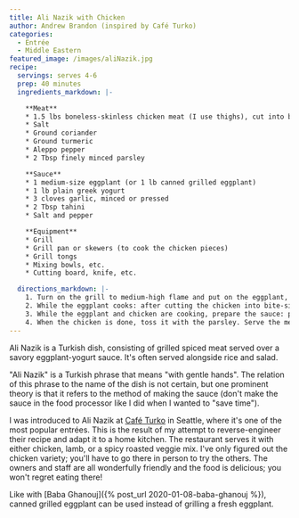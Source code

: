 ```yaml
---
title: Ali Nazik with Chicken
author: Andrew Brandon (inspired by Café Turko)
categories:
  - Entrée
  - Middle Eastern
featured_image: /images/aliNazik.jpg
recipe:
  servings: serves 4-6
  prep: 40 minutes
  ingredients_markdown: |-

    **Meat**
    * 1.5 lbs boneless-skinless chicken meat (I use thighs), cut into bite-size pieces
    * Salt
    * Ground coriander
    * Ground turmeric
    * Aleppo pepper
    * 2 Tbsp finely minced parsley

    **Sauce**
    * 1 medium-size eggplant (or 1 lb canned grilled eggplant)
    * 1 lb plain greek yogurt
    * 3 cloves garlic, minced or pressed
    * 2 Tbsp tahini
    * Salt and pepper

    **Equipment**
    * Grill
    * Grill pan or skewers (to cook the chicken pieces)
    * Grill tongs
    * Mixing bowls, etc.
    * Cutting board, knife, etc.

  directions_markdown: |-
    1. Turn on the grill to medium-high flame and put on the eggplant, whole. Let it roast, turning occasionally, until skin is charred (it's okay if it splits) and eggplant is soft. This will take 20-30 minutes.
    2. While the eggplant cooks: after cutting the chicken into bite-size pieces, season it with liberal dashes of salt, coriander, turmeric, and Aleppo pepper and toss well to coat the chicken in the spices. Put the chicken on the grill and cook until the interior reaches 165 °F.
    3. While the eggplant and chicken are cooking, prepare the sauce: put yogurt, garlic, and tahini into a large bowl and combine gently with a fork. The mix should still be quite lumpy *(this is important)*. When the eggplant is done, open it up and scoop out the flesh and seeds into the yogurt mixture. Mash and continue mixing with a fork until the eggplant is well incorporated into the sauce, and add salt to taste. When done, the sauce should still be lumpy.
    4. When the chicken is done, toss it with the parsley. Serve the meat over the yogurt sauce.
---
```


Ali Nazik is a Turkish dish, consisting of grilled spiced meat served over a savory eggplant-yogurt sauce. It's often served alongside rice and salad.

"Ali Nazik" is a Turkish phrase that means "with gentle hands". The relation of this phrase to the name of the dish is not certain, but one prominent theory is that it refers to the method of making the sauce (don't make the sauce in the food processor like I did when I wanted to "save time").

I was introduced to Ali Nazik at [Café Turko](https://cafe-turko.com/) in Seattle, where it's one of the most popular entrées. This is the result of my attempt to reverse-engineer their recipe and adapt it to a home kitchen. The restaurant serves it with either chicken, lamb, or a spicy roasted veggie mix. I've only figured out the chicken variety; you'll have to go there in person to try the others. The owners and staff are all wonderfully friendly and the food is delicious; you won't regret eating there!

Like with [Baba Ghanouj]({% post_url 2020-01-08-baba-ghanouj %}), canned grilled eggplant can be used instead of grilling a fresh eggplant.
